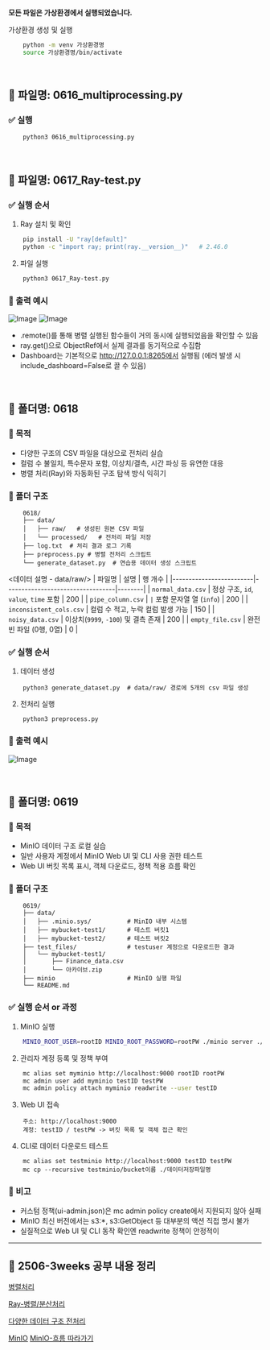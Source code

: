 **모든 파일은 가상환경에서 실행되었습니다.**

가상환경 생성 및 실행
```bash
    python -m venv 가상환경명
    source 가상환경명/bin/activate  
```
<br>

## 📄 파일명: 0616_multiprocessing.py

### ✅ 실행
```bash
    python3 0616_multiprocessing.py
```
<br>

## 📄 파일명: 0617_Ray-test.py

### ✅ 실행 순서
1. Ray 설치 및 확인
```bash
    pip install -U "ray[default]"
    python -c "import ray; print(ray.__version__)"   # 2.46.0
```

2. 파일 실행
```bash
    python3 0617_Ray-test.py    
```

### 🔗 출력 예시

![Image](https://github.com/user-attachments/assets/8a471566-f550-46fa-ad71-9637d55cbde3)
![Image](https://github.com/user-attachments/assets/b94f7021-a0cb-4405-bcbc-4aa8d11978ee)

- .remote()를 통해 병렬 실행된 함수들이 거의 동시에 실행되었음을 확인할 수 있음
- ray.get()으로 ObjectRef에서 실제 결과를 동기적으로 수집함
- Dashboard는 기본적으로 http://127.0.0.1:8265에서 실행됨 (에러 발생 시 include_dashboard=False로 끌 수 있음)

<br>

## 📄 폴더명: 0618

### 📌 목적
- 다양한 구조의 CSV 파일을 대상으로 전처리 실습
- 컬럼 수 불일치, 특수문자 포함, 이상치/결측, 시간 파싱 등 유연한 대응
- 병렬 처리(Ray)와 자동화된 구조 탐색 방식 익히기

### 📂 폴더 구조
```
    0618/   
    ├── data/
    │   ├── raw/   # 생성된 원본 CSV 파일
    │   └── processed/   # 전처리 파일 저장 
    ├── log.txt  # 처리 결과 로그 기록
    ├── preprocess.py # 병렬 전처리 스크립트
    └── generate_dataset.py  # 연습용 데이터 생성 스크립트

```

<데이터 설명 - data/raw/>
| 파일명                  | 설명                             | 행 개수 |
|-------------------------|----------------------------------|--------|
| `normal_data.csv`       | 정상 구조, `id`, `value`, `time` 포함 | 200 |
| `pipe_column.csv`       | `|` 포함 문자열 열 (`info`)       | 200 |
| `inconsistent_cols.csv` | 컬럼 수 적고, 누락 컬럼 발생 가능 | 150 |
| `noisy_data.csv`        | 이상치(`9999`, `-100`) 및 결측 존재 | 200 |
| `empty_file.csv`        | 완전 빈 파일 (0행, 0열)          | 0   |


### ✅ 실행 순서
1. 데이터 생성
```
    python3 generate_dataset.py  # data/raw/ 경로에 5개의 csv 파일 생성
```

2. 전처리 실행
```
    python3 preprocess.py
```

### 🔗 출력 예시
![Image](https://github.com/user-attachments/assets/cc2b45ea-9727-4f77-af22-f32bdaf8c910)

<br>

## 📄 폴더명: 0619

### 📌 목적
- MinIO 데이터 구조 로컬 실습
- 일반 사용자 계정에서 MinIO Web UI 및 CLI 사용 권한 테스트
- Web UI 버킷 목록 표시, 객체 다운로드, 정책 적용 흐름 확인


### 📂 폴더 구조
```
    0619/
    ├── data/
    │   ├── .minio.sys/          # MinIO 내부 시스템 
    │   ├── mybucket-test1/      # 테스트 버킷1 
    │   ├── mybucket-test2/      # 테스트 버킷2 
    ├── test_files/              # testuser 계정으로 다운로드한 결과
    │   └── mybucket-test1/
    │       ├── Finance_data.csv
    │       └── 아카이브.zip
    ├── minio                    # MinIO 실행 파일
    └── README.md
```

### ✅ 실행 순서 or 과정
1. MinIO 실행
```bash
    MINIO_ROOT_USER=rootID MINIO_ROOT_PASSWORD=rootPW ./minio server ./data
```

2. 관리자 계정 등록 및 정책 부여
```bash
    mc alias set myminio http://localhost:9000 rootID rootPW
    mc admin user add myminio testID testPW
    mc admin policy attach myminio readwrite --user testID
```

3. Web UI 접속
```
    주소: http://localhost:9000
    계정: testID / testPW -> 버킷 목록 및 객체 접근 확인
```

4. CLI로 데이터 다운로드 테스트
```
    mc alias set testminio http://localhost:9000 testID testPW
    mc cp --recursive testminio/bucket이름 ./데이터저장파일명
```

### 🧾 비고
- 커스텀 정책(ui-admin.json)은 mc admin policy create에서 지원되지 않아 실패
- MinIO 최신 버전에서는 s3:*, s3:GetObject 등 대부분의 액션 직접 명시 불가
- 실질적으로 Web UI 및 CLI 동작 확인엔 readwrite 정책이 안정적이

---

## 📝 2506-3weeks 공부 내용 정리
  [병렬처리](https://jihye0e.tistory.com/21)
  
  [Ray-병렬/분산처리](https://jihye0e.tistory.com/22)

  [다양한 데이터 구조 전처리](https://jihye0e.tistory.com/23)

  [MinIO](https://jihye0e.tistory.com/24)
  [MinIO-흐름 따라가기](https://jihye0e.tistory.com/25)